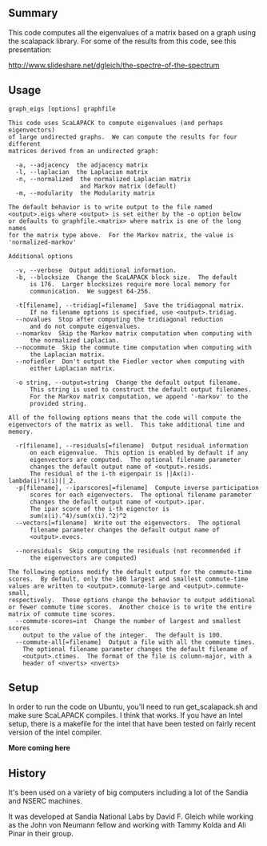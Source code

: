 Summary
-------
This code computes all the eigenvalues of a matrix based on 
a graph using the scalapack library. For some of the results
from this code, see this presentation:

http://www.slideshare.net/dgleich/the-spectre-of-the-spectrum

Usage
-----
~~~~
graph_eigs [options] graphfile

This code uses ScaLAPACK to compute eigenvalues (and perhaps eigenvectors)
of large undirected graphs.  We can compute the results for four different
matrices derived from an undirected graph:

  -a, --adjacency  the adjacency matrix
  -l, --laplacian  the Laplacian matrix
  -n, --normalized  the normalized Laplacian matrix
                    and Markov matrix (default)
  -m, --modularity  the Modularity matrix

The default behavior is to write output to the file named 
<output>.eigs where <output> is set either by the -o option below 
or defaults to graphfile.<matrix> where matrix is one of the long names
for the matrix type above.  For the Markov matrix, the value is 
'normalized-markov'

Additional options

  -v, --verbose  Output additional information.
  -b, --blocksize  Change the ScaLAPACK block size.  The default
      is 176.  Larger blocksizes require more local memory for 
      communication.  We suggest 64-256.

  -t[filename], --tridiag[=filename]  Save the tridiagonal matrix.
      If no filename options is specified, use <output>.tridiag.
  --novalues  Stop after computing the tridiagonal reduction
      and do not compute eigenvalues.
  --nomarkov  Skip the Markov matrix computation when computing with
      the normalized Laplacian.
  --nocommute  Skip the commute time computation when computing with
      the Laplacian matrix.
  --nofiedler  Don't output the Fiedler vector when computing with
      either Laplacian matrix.

  -o string, --output=string  Change the default output filename.
      This string is used to construct the default output filenames.
      For the Markov matrix computation, we append '-markov' to the
      provided string.

All of the following options means that the code will compute the
eigenvectors of the matrix as well.  This take additional time and 
memory.

  -r[filename], --residuals[=filename]  Output residual information
      on each eigenvalue.  This option is enabled by default if any
      eigenvectors are computed.  The optional filename parameter 
      changes the default output name of <output>.resids.
      The residual of the i-th eigenpair is ||Ax(i)-lambda(i)*x(i)||_2.
  -p[filename], --iparscores[=filename]  Compute inverse participation
      scores for each eigenvectors.  The optional filename parameter 
      changes the default output name of <output>.ipar.
      The ipar score of the i-th eigenctor is 
      sum(x(i).^4)/sum(x(i).^2)^2
  --vectors[=filename]  Write out the eigenvectors.  The optional 
      filename parameter changes the default output name of 
      <output>.evecs.

  --noresiduals  Skip computing the residuals (not recommended if
      the eigenvectors are computed)

The following options modify the default output for the commute-time
scores.  By default, only the 100 largest and smallest commute-time
values are written to <output>.commute-large and <output>.commute-small,
respectively.  These options change the behavior to output additional
or fewer commute time scores.  Another choice is to write the entire
matrix of commute time scores.
  --commute-scores=int  Change the number of largest and smallest scores
    output to the value of the integer.  The default is 100.
  --commute-all[=filename]  Output a file with all the commute times.
    The optional filename parameter changes the default filename of 
    <output>.ctimes.  The format of the file is column-major, with a
    header of <nverts> <nverts>
~~~~

Setup
-------
In order to run the code on Ubuntu, you'll need to run 
get_scalapack.sh and make sure ScaLAPACK compiles. 
I think that works.
If you have an Intel setup, there is a makefile for the
intel that have been tested on fairly recent version of 
the intel compiler. 

**More coming here**

History
-------
It's been used on a variety of big computers including
a lot of the Sandia and NSERC machines.

It was developed at Sandia National Labs by David F. Gleich
while working as the John von Neumann fellow and working
with Tammy Kolda and Ali Pinar in their group.






